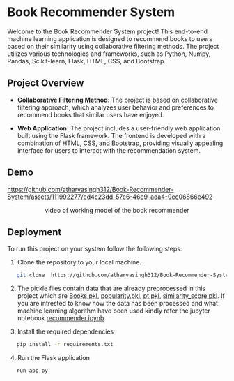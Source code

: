# Book Recommender System


Welcome to the Book Recommender System project! This end-to-end machine learning application is designed to recommend books to users based on their similarity using collaborative filtering methods. The project utilizes various technologies and frameworks, such as Python, Numpy, Pandas, Scikit-learn, Flask, HTML, CSS, and Bootstrap.

## Project Overview

- **Collaborative Filtering Method:** The project is based on collaborative filtering approach, which analyzes user behavior and preferences to recommend books that similar users have enjoyed.

- **Web Application:** The project includes a user-friendly web application built using the Flask framework. The frontend is developed with a combination of HTML, CSS, and Bootstrap, providing visually appealing interface for users to interact with the recommendation system.

## Demo

https://github.com/atharvasingh312/Book-Recommender-System/assets/111992277/ed4c23dd-57e6-46e9-ada4-0ec06866e492
<center><bold>video of working model of the book recommender</bold></center>

## Deployment

To run this project on your system follow the following steps:

1. Clone the repository to your local machine.
```bash
   git clone  https://github.com/atharvasingh312/Book-Recommender-System.git
```

2. The pickle files contain data that are already preprocessed in this project which are [Books.pkl](https://github.com/atharvasingh312/Book-Recommender-System/blob/main/books.pkl), [popularity.pkl](https://github.com/atharvasingh312/Book-Recommender-System/blob/main/popularity.pkl), [pt.pkl](https://github.com/atharvasingh312/Book-Recommender-System/blob/main/pt.pkl), [similarity_score.pkl](https://github.com/atharvasingh312/Book-Recommender-System/blob/main/similarity_score.pkl). If you are intrested to know how the data has been processed and what machine learning algorithm have been used kindly refer the jupyter notebook [recommender.ipynb](https://github.com/atharvasingh312/Book-Recommender-System/blob/main/recommender.ipynb).

3. Install the required dependencies  
```bash
   pip install -r requirements.txt
```

4. Run the Flask application
```bash
   run app.py
```

